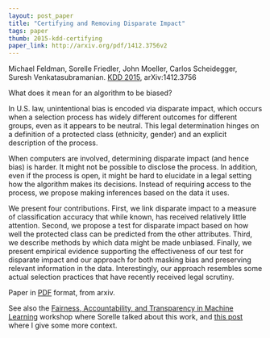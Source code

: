 ```yaml
---
layout: post_paper
title: "Certifying and Removing Disparate Impact"
tags: paper
thumb: 2015-kdd-certifying
paper_link: http://arxiv.org/pdf/1412.3756v2
---
```


Michael Feldman, Sorelle Friedler, John Moeller, Carlos Scheidegger, Suresh Venkatasubramanian.
[KDD 2015](http://dl.acm.org/citation.cfm?id=2783311), arXiv:1412.3756

What does it mean for an algorithm to be biased?

In U.S. law, unintentional bias is encoded via disparate impact, which
occurs when a selection process has widely different outcomes for
different groups, even as it appears to be neutral. This legal
determination hinges on a definition of a protected class (ethnicity,
gender) and an explicit description of the process.

When computers are involved, determining disparate impact (and hence
bias) is harder. It might not be possible to disclose the process. In
addition, even if the process is open, it might be hard to elucidate
in a legal setting how the algorithm makes its decisions. Instead of
requiring access to the process, we propose making inferences based on
the data it uses.

We present four contributions. First, we link disparate impact to a
measure of classification accuracy that while known, has received
relatively little attention. Second, we propose a test for disparate
impact based on how well the protected class can be predicted from the
other attributes. Third, we describe methods by which data might be
made unbiased. Finally, we present empirical evidence supporting the
effectiveness of our test for disparate impact and our approach for
both masking bias and preserving relevant information in the
data. Interestingly, our approach resembles some actual selection
practices that have recently received legal scrutiny.

Paper in [PDF](http://arxiv.org/pdf/1412.3756v2) format, from arxiv.

See also the [Fairness, Accountability, and Transparency in Machine
Learning](http://fatml.org) workshop where Sorelle talked about this
work, and [this post](/2014/12/09/data-mining-visualization-fairness-accountability.html)
where I give some more context.
